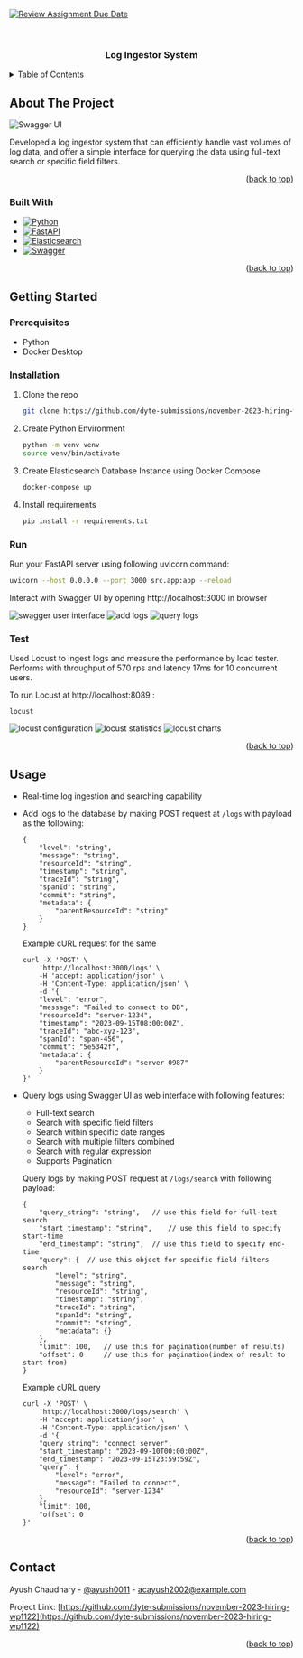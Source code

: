 [![Review Assignment Due Date](https://classroom.github.com/assets/deadline-readme-button-24ddc0f5d75046c5622901739e7c5dd533143b0c8e959d652212380cedb1ea36.svg)](https://classroom.github.com/a/2sZOX9xt)

<a id="readme-top" name="readme-top"></a>

<br />
<div align="center">
  <h3 align="center">Log Ingestor System</h3>
</div>

<!-- TABLE OF CONTENTS -->
<details>
  <summary>Table of Contents</summary>
  <ol>
    <li>
      <a href="#about-the-project">About The Project</a>
      <ul>
        <li><a href="#built-with">Built With</a></li>
      </ul>
    </li>
    <li>
      <a href="#getting-started">Getting Started</a>
      <ul>
        <li><a href="#prerequisites">Prerequisites</a></li>
        <li><a href="#installation">Installation</a></li>
        <li><a href="#run">Run</a></li>
        <li><a href="#test">Test</a></li>
      </ul>
    </li>
    <li><a href="#usage">Usage</a></li>
    <li><a href="#contact">Contact</a></li>
  </ol>
</details>

<!-- ABOUT THE PROJECT -->

## About The Project

![Swagger UI](./assets/swaggerui.png)

Developed a log ingestor system that can efficiently handle vast volumes of log data, and offer a simple interface for querying the data using full-text search or specific field filters.

<p align="right">(<a href="#readme-top">back to top</a>)</p>

### Built With

- [![Python][Python.org]][Python-url]
- [![FastAPI][FastAPI.com]][FastAPI-url]
- [![Elasticsearch][Elasticsearch.co]][Elasticsearch-url]
- [![Swagger][Swagger.io]][Swagger-url]

<p align="right">(<a href="#readme-top">back to top</a>)</p>

<!-- GETTING STARTED -->

## Getting Started

### Prerequisites

- Python
- Docker Desktop

### Installation

1. Clone the repo
   ```sh
   git clone https://github.com/dyte-submissions/november-2023-hiring-wp1122.git
   ```
2. Create Python Environment
   ```sh
   python -m venv venv
   source venv/bin/activate
   ```
3. Create Elasticsearch Database Instance using Docker Compose
   ```sh
   docker-compose up
   ```
4. Install requirements
   ```sh
   pip install -r requirements.txt
   ```

### Run

Run your FastAPI server using following uvicorn command:

```sh
uvicorn --host 0.0.0.0 --port 3000 src.app:app --reload
```

Interact with Swagger UI by opening http://localhost:3000 in browser

![swagger user interface](./assets/swaggerui.png)
![add logs](./assets/add_logs.png)
![query logs](./assets/query_logs.png)

### Test

Used Locust to ingest logs and measure the performance by load tester.
Performs with throughput of 570 rps and latency 17ms for 10 concurrent users.

To run Locust at http://localhost:8089 :

```
locust
```

![locust configuration](./assets/locust_config.png)
![locust statistics](./assets/locust_stats.png)
![locust charts](./assets/locust_charts.png)

<p align="right">(<a href="#readme-top">back to top</a>)</p>

## Usage

- Real-time log ingestion and searching capability
- Add logs to the database by making POST request at `/logs` with payload as the following:
  ```
  {
      "level": "string",
      "message": "string",
      "resourceId": "string",
      "timestamp": "string",
      "traceId": "string",
      "spanId": "string",
      "commit": "string",
      "metadata": {
          "parentResourceId": "string"
      }
  }
  ```
  Example cURL request for the same
  ```
  curl -X 'POST' \
      'http://localhost:3000/logs' \
      -H 'accept: application/json' \
      -H 'Content-Type: application/json' \
      -d '{
      "level": "error",
      "message": "Failed to connect to DB",
      "resourceId": "server-1234",
      "timestamp": "2023-09-15T08:00:00Z",
      "traceId": "abc-xyz-123",
      "spanId": "span-456",
      "commit": "5e5342f",
      "metadata": {
          "parentResourceId": "server-0987"
      }
  }'
  ```
- Query logs using Swagger UI as web interface with following features:

  - Full-text search
  - Search with specific field filters
  - Search within specific date ranges
  - Search with multiple filters combined
  - Search with regular expression
  - Supports Pagination

  Query logs by making POST request at `/logs/search` with following payload:

  ```
  {
      "query_string": "string",   // use this field for full-text search
      "start_timestamp": "string",    // use this field to specify start-time
      "end_timestamp": "string",  // use this field to specify end-time
      "query": {  // use this object for specific field filters search
          "level": "string",
          "message": "string",
          "resourceId": "string",
          "timestamp": "string",
          "traceId": "string",
          "spanId": "string",
          "commit": "string",
          "metadata": {}
      },
      "limit": 100,   // use this for pagination(number of results)
      "offset": 0     // use this for pagination(index of result to start from)
  }
  ```

  Example cURL query

  ```
  curl -X 'POST' \
      'http://localhost:3000/logs/search' \
      -H 'accept: application/json' \
      -H 'Content-Type: application/json' \
      -d '{
      "query_string": "connect server",
      "start_timestamp": "2023-09-10T00:00:00Z",
      "end_timestamp": "2023-09-15T23:59:59Z",
      "query": {
          "level": "error",
          "message": "Failed to connect",
          "resourceId": "server-1234"
      },
      "limit": 100,
      "offset": 0
  }'
  ```

<p align="right">(<a href="#readme-top">back to top</a>)</p>

<!-- CONTACT -->

## Contact

Ayush Chaudhary - [@ayush0011](https://www.linkedin.com/in/ayush0011/) - acayush2002@example.com

Project Link: [https://github.com/dyte-submissions/november-2023-hiring-wp1122](https://github.com/dyte-submissions/november-2023-hiring-wp1122)

<p align="right">(<a href="#readme-top">back to top</a>)</p>

[linkedin-shield]: https://img.shields.io/badge/-LinkedIn-black.svg?style=for-the-badge&logo=linkedin&colorB=555
[linkedin-url]: https://linkedin.com/in/othneildrew
[Python.org]: https://img.shields.io/badge/python-3670A0?style=for-the-badge&logo=python&logoColor=ffdd54
[Python-url]: https://www.python.org/
[FastAPI.com]: https://img.shields.io/badge/FastAPI-005571?style=for-the-badge&logo=fastapi
[FastAPI-url]: https://fastapi.tiangolo.com/
[Swagger.io]: https://img.shields.io/badge/-Swagger-%23Clojure?style=for-the-badge&logo=swagger&logoColor=white
[Swagger-url]: https://swagger.io/
[Elasticsearch.co]: https://img.shields.io/badge/-ElasticSearch-005571?style=for-the-badge&logo=elasticsearch
[Elasticsearch-url]: https://www.elastic.co/
